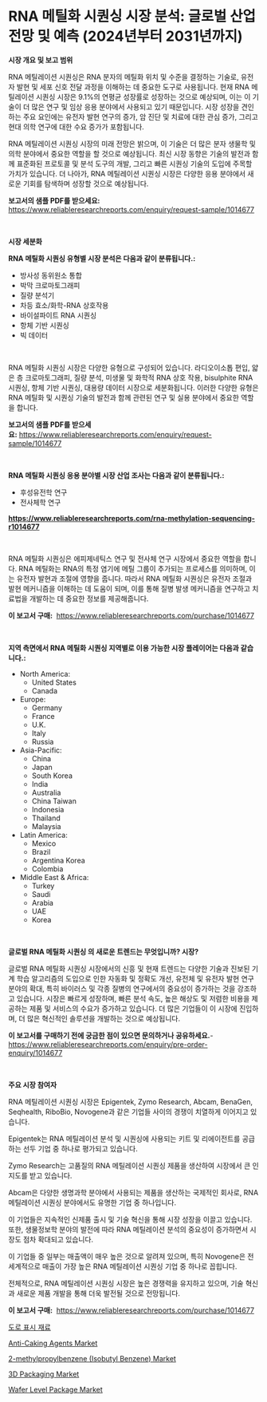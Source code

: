 <p><h1>RNA 메틸화 시퀀싱 시장 분석: 글로벌 산업 전망 및 예측 (2024년부터 2031년까지)</h1></p><p><strong>시장 개요 및 보고 범위</strong></p>
<p><p>RNA 메틸레이션 시퀀싱은 RNA 분자의 메틸화 위치 및 수준을 결정하는 기술로, 유전자 발현 및 세포 신호 전달 과정을 이해하는 데 중요한 도구로 사용됩니다. 현재 RNA 메틸레이션 시퀀싱 시장은 9.1%의 연평균 성장률로 성장하는 것으로 예상되며, 이는 이 기술이 더 많은 연구 및 임상 응용 분야에서 사용되고 있기 때문입니다. 시장 성장을 견인하는 주요 요인에는 유전자 발현 연구의 증가, 암 진단 및 치료에 대한 관심 증가, 그리고 현대 의학 연구에 대한 수요 증가가 포함됩니다.</p><p>RNA 메틸레이션 시퀀싱 시장의 미래 전망은 밝으며, 이 기술은 더 많은 분자 생물학 및 의학 분야에서 중요한 역할을 할 것으로 예상됩니다. 최신 시장 동향은 기술의 발전과 함께 표준화된 프로토콜 및 분석 도구의 개발, 그리고 빠른 시퀀싱 기술의 도입에 주목할 가치가 있습니다. 더 나아가, RNA 메틸레이션 시퀀싱 시장은 다양한 응용 분야에서 새로운 기회를 탐색하며 성장할 것으로 예상됩니다.</p></p>
<p><strong>보고서의 샘플 PDF를 받으세요:</strong> <a href="https://www.reliableresearchreports.com/enquiry/request-sample/1014677">https://www.reliableresearchreports.com/enquiry/request-sample/1014677</a></p>
<p>&nbsp;</p>
<p><strong>시장 세분화</strong></p>
<p><strong>RNA 메틸화 시퀀싱 유형별 시장 분석은 다음과 같이 분류됩니다.:</strong></p>
<p><ul><li>방사성 동위원소 통합</li><li>박막 크로마토그래피</li><li>질량 분석기</li><li>차등 효소/화학-RNA 상호작용</li><li>바이설파이트 RNA 시퀀싱</li><li>항체 기반 시퀀싱</li><li>빅 데이터</li></ul></p>
<p>&nbsp;</p>
<p><p>RNA 메틸화 시퀀싱 시장은 다양한 유형으로 구성되어 있습니다. 라디오이소톱 편입, 얇은 층 크로마토그래피, 질량 분석, 미생물 및 화학적 RNA 상호 작용, bisulphite RNA 시퀀싱, 항체 기반 시퀀싱, 대용량 데이터 시장으로 세분화됩니다. 이러한 다양한 유형은 RNA 메틸화 및 시퀀싱 기술의 발전과 함께 관련된 연구 및 실용 분야에서 중요한 역할을 합니다.</p></p>
<p><strong>보고서의 샘플 PDF를 받으세요:</strong>&nbsp;<a href="https://www.reliableresearchreports.com/enquiry/request-sample/1014677">https://www.reliableresearchreports.com/enquiry/request-sample/1014677</a></p>
<p>&nbsp;</p>
<p><strong> RNA 메틸화 시퀀싱 응용 분야별 시장 산업 조사는 다음과 같이 분류됩니다.:</strong></p>
<p><ul><li>후성유전학 연구</li><li>전사체학 연구</li></ul></p>
<p><strong><a href="https://www.reliableresearchreports.com/rna-methylation-sequencing-r1014677">https://www.reliableresearchreports.com/rna-methylation-sequencing-r1014677</a></strong></p>
<p>&nbsp;</p>
<p><p>RNA 메틸화 시퀀싱은 에피제네틱스 연구 및 전사체 연구 시장에서 중요한 역할을 합니다. RNA 메틸화는 RNA의 특정 염기에 메틸 그룹이 추가되는 프로세스를 의미하며, 이는 유전자 발현과 조절에 영향을 줍니다. 따라서 RNA 메틸화 시퀀싱은 유전자 조절과 발현 메커니즘을 이해하는 데 도움이 되며, 이를 통해 질병 발생 메커니즘을 연구하고 치료법을 개발하는 데 중요한 정보를 제공해줍니다.</p></p>
<p><strong>이 보고서 구매:</strong>&nbsp; <a href="https://www.reliableresearchreports.com/purchase/1014677">https://www.reliableresearchreports.com/purchase/1014677</a></p>
<p>&nbsp;</p>
<p><strong>지역 측면에서 RNA 메틸화 시퀀싱 지역별로 이용 가능한 시장 플레이어는 다음과 같습니다.:</strong></p>
<p><ul>
    <li>
        North America:
        <ul>
            <li>United States</li>
            <li>Canada</li>
        </ul>
    </li>
    <li>
        Europe:
        <ul>
            <li>Germany</li>
            <li>France</li>
            <li>U.K.</li>
            <li>Italy</li>
            <li>Russia</li>
        </ul>
    </li>
    <li>
        Asia-Pacific:
        <ul>
            <li>China</li>
            <li>Japan</li>
            <li>South Korea</li>
            <li>India</li>
            <li>Australia</li>
            <li>China Taiwan</li>
            <li>Indonesia</li>
            <li>Thailand</li>
            <li>Malaysia</li>
        </ul>
    </li>
    <li>
        Latin America:
        <ul>
            <li>Mexico</li>
            <li>Brazil</li>
            <li>Argentina Korea</li>
            <li>Colombia</li>
        </ul>
    </li>
    <li>
        Middle East & Africa:
        <ul>
            <li>Turkey</li>
            <li>Saudi</li>
            <li>Arabia</li>
            <li>UAE</li>
            <li>Korea</li>
        </ul>
    </li>
    </ul></p>
<p>&nbsp;</p>
<p><strong>글로벌 RNA 메틸화 시퀀싱 의 새로운 트렌드는 무엇입니까? 시장?</strong></p>
<p><p>글로벌 RNA 메틸화 시퀀싱 시장에서의 신흥 및 현재 트렌드는 다양한 기술과 진보된 기계 학습 알고리즘의 도입으로 인한 자동화 및 정확도 개선, 유전체 및 유전자 발현 연구 분야의 확대, 특히 바이러스 및 각종 질병의 연구에서의 중요성이 증가하는 것을 강조하고 있습니다. 시장은 빠르게 성장하며, 빠른 분석 속도, 높은 해상도 및 저렴한 비용을 제공하는 제품 및 서비스의 수요가 증가하고 있습니다. 더 많은 기업들이 이 시장에 진입하며, 더 많은 혁신적인 솔루션을 개발하는 것으로 예상됩니다.</p></p>
<p><strong>이 보고서를 구매하기 전에 궁금한 점이 있으면 문의하거나 공유하세요.</strong>- <a href="https://www.reliableresearchreports.com/enquiry/pre-order-enquiry/1014677">https://www.reliableresearchreports.com/enquiry/pre-order-enquiry/1014677</a></p>
<p>&nbsp;</p>
<p><strong>주요 시장 참여자</strong></p>
<p><p>RNA 메틸레이션 시퀀싱 시장은 Epigentek, Zymo Research, Abcam, BenaGen, Seqhealth, RiboBio, Novogene과 같은 기업들 사이의 경쟁이 치열하게 이어지고 있습니다. </p><p>Epigentek는 RNA 메틸레이션 분석 및 시퀀싱에 사용되는 키트 및 리에이전트를 공급하는 선두 기업 중 하나로 평가되고 있습니다. </p><p>Zymo Research는 고품질의 RNA 메틸레이션 시퀀싱 제품을 생산하여 시장에서 큰 인지도를 받고 있습니다. </p><p>Abcam은 다양한 생명과학 분야에서 사용되는 제품을 생산하는 국제적인 회사로, RNA 메틸레이션 시퀀싱 분야에서도 유명한 기업 중 하나입니다.</p><p>이 기업들은 지속적인 신제품 출시 및 기술 혁신을 통해 시장 성장을 이끌고 있습니다. 또한, 생물정보학 분야의 발전에 따라 RNA 메틸레이션 분석의 중요성이 증가하면서 시장도 점차 확대되고 있습니다.</p><p>이 기업들 중 일부는 매출액이 매우 높은 것으로 알려져 있으며, 특히 Novogene은 전 세계적으로 매출이 가장 높은 RNA 메틸레이션 시퀀싱 기업 중 하나로 꼽힙니다.</p><p>전체적으로, RNA 메틸레이션 시퀀싱 시장은 높은 경쟁력을 유지하고 있으며, 기술 혁신과 새로운 제품 개발을 통해 더욱 발전될 것으로 전망됩니다.</p></p>
<p><strong>이 보고서 구매:</strong>&nbsp;&nbsp;<a href="https://www.reliableresearchreports.com/purchase/1014677">https://www.reliableresearchreports.com/purchase/1014677</a></p>
<p><p><a href="https://medium.com/@fly879567/%EB%8F%84%EB%A1%9C-%ED%91%9C%EC%A7%80-%EC%9E%AC%EB%A3%8C-%EC%8B%9C%EC%9E%A5-%EC%A1%B0%EC%82%AC-%EB%B3%B4%EA%B3%A0%EC%84%9C-2024%EB%85%84%EB%B6%80%ED%84%B0-2031%EB%85%84%EA%B9%8C%EC%A7%80%EC%9D%98-%EC%97%AD%EC%82%AC%EC%99%80-%EC%98%88%EC%B8%A1-dca7fa0f01ea">도로 표시 재료</a></p><p><a href="https://www.linkedin.com/pulse/anti-caking-agents-market-size-2024-2031-global-industrial-4xsce?trackingId=k7kQX%2FYMt3qYQh4fenDANQ%3D%3D">Anti-Caking Agents Market</a></p><p><a href="https://www.linkedin.com/pulse/2-methylpropylbenzene-isobutyl-benzene-market-size-share-amp-trends-oouoe?trackingId=s6VSLmjZ9pb1Ev2yd80vCw%3D%3D">2-methylpropylbenzene (Isobutyl Benzene) Market</a></p><p><a href="https://github.com/kufem1/Market-Research-Report-List-2/blob/main/3d-packaging-market.md">3D Packaging Market</a></p><p><a href="https://github.com/singletonthaxterkelliehr2df/Market-Research-Report-List-2/blob/main/wafer-level-package-market.md">Wafer Level Package Market</a></p></p>